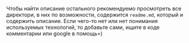 Чтобы найти описание остального рекомендуемо просмотреть все директори, в них по возможности, содержится `readme.md`, который и содержить описание. Если чего-то нет или нет понимания используемых технологий, то добавьте сами, ищите в коде комментарии или google в помощь=)
